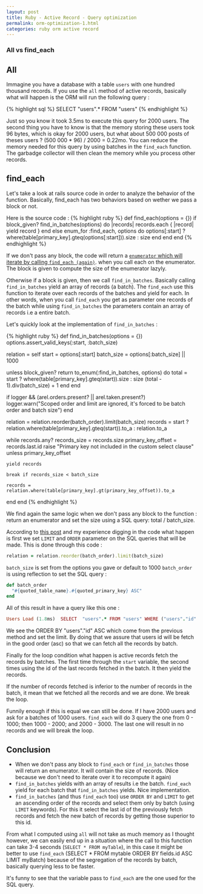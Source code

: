 ```yaml
---
layout: post
title: Ruby - Active Record - Query optimization
permalink: orm-optimization-1.html
categories: ruby orm active record
---
```


### All vs find_each

## All
Immagine you have a database with a table `users` with one hundred thousand records. If you use the `all` method of active records, basically what will happen is the ORM will run the following query :

{% highlight sql %}
SELECT "users".* FROM "users"
{% endhighlight %}

Just so you know it took 3.5ms to execute this query for 2000 users. The second thing you have to know is that the memory storing these users took 96 bytes, which is okay for 2000 users, but what about 500 000 posts of theses users ? (500 000 * 96) / 2000 = 0.22mo. You can reduce the memory needed for this query by using batches in the `find_each` function. The garbadge collector will then clean the memory while you process other records.

## find_each
Let's take a look at rails source code in order to analyze the behavior of the function. Basically, find_each has two behaviors based on wether we pass a block or not.

Here is the source code :
{% highlight ruby %}
def find_each(options = {})
  if block_given?
    find_in_batches(options) do |records|
      records.each { |record| yield record }
    end
  else
    enum_for :find_each, options do
      options[:start] ? where(table[primary_key].gteq(options[:start])).size : size
    end
  end
end
{% endhighlight %}

If we don't pass any block, the code will return a [`enumerator` which will iterate by calling `find_each (again)`](https://ruby-doc.org/core-2.5.1/Object.html#method-i-enum_for). when you call each on the enumerator. The block is given to compute the size of the enumerator lazyly.

Otherwise if a block is given, then we call `find_in_batches`. Basically calling `find_in_batches` yield an array of records (a batch). The `find_each` use this function to iterate over each records of the batches and yield for each. In other words, when you call `find_each` you get as parameter one records of the batch while using `find_in_batches` the parameters contain an array of records i.e a entire batch.

Let's quickly look at the implementation of `find_in_batches` :

{% highlight ruby %}
def find_in_batches(options = {})
  options.assert_valid_keys(:start, :batch_size)

  relation = self
  start = options[:start]
  batch_size = options[:batch_size] || 1000

  unless block_given?
    return to_enum(:find_in_batches, options) do
      total = start ? where(table[primary_key].gteq(start)).size : size
      (total - 1).div(batch_size) + 1
    end
  end

  if logger && (arel.orders.present? || arel.taken.present?)
    logger.warn("Scoped order and limit are ignored, it's forced to be batch order and batch size")
  end

  relation = relation.reorder(batch_order).limit(batch_size)
  records = start ? relation.where(table[primary_key].gteq(start)).to_a : relation.to_a

  while records.any?
    records_size = records.size
    primary_key_offset = records.last.id
    raise "Primary key not included in the custom select clause" unless primary_key_offset

    yield records

    break if records_size < batch_size

    records = relation.where(table[primary_key].gt(primary_key_offset)).to_a
  end
end
{% endhighlight %}

We find again the same logic when we don't pass any block to the function : return an enumerator and set the size using a SQL query: total / batch_size.

According to [this post](http://www.monkeyandcrow.com/blog/reading_rails_how_do_batched_queries_work/) and my experience digging in the code what happen is first we set `LIMIT` and `ORDER` parameter on the SQL queries that will be made. This is done through this code : 

```rb
relation = relation.reorder(batch_order).limit(batch_size)
```

`batch_size` is set from the options you gave or default to 1000
`batch_order` is using reflection to set the SQL query : 

```rb
def batch_order
  "#{quoted_table_name}.#{quoted_primary_key} ASC"
end
```

All of this result in have a query like this one : 

```rb
Users Load (1.8ms)  SELECT  "users".* FROM "users" WHERE ("users"."id" > 2000) ORDER BY "users"."id" ASC LIMIT $1  [["LIMIT", 2000]]
```
We see the ORDER BY "users"."id" ASC which come from the previous method and set the limit. By doing that we assure that users id will be fetch in the good order (asc) so that we can fetch all the records by batch.

Finally for the loop condition what happen is active records fetch the records by batches. The first time through the `start` variable, the second times using the id of the last records fetched in the batch. It then yield the records.

If the number of records fetched is inferior to the number of records in the batch, it mean that we fetched all the records and we are done. We break the loop.

Funnily enough if this is equal we can still be done. If I have 2000 users and ask for a batches of 1000 users. `find_each` will do 3 query
the one from 0 - 1000; then 1000 - 2000; and 2000 - 3000. The last one will result in no records and we will break the loop.


## Conclusion
- When we don't pass any block to `find_each` or `find_in_batches` those will return an enumerator. It will contain the size of records. (Nice because we don't need to iterate over it to recompute it again)
- `find_in_batches` yields with an array of results i.e the batch. `find_each` yield for each batch that `find_in_batches` yields. Nice implementation.
- `find_in_batches` (and thus `find_each` too) use `ORDER BY` and `LIMIT` to get an ascending order of the records and select them only by batch (using `LIMIT` keywords). For this it select the last id of the previously fetch records and fetch the new batch of records by getting those superior to this id.

From what I computed using `all` will not take as much memory as I thought however, we can easily end up in a situation where the call to this function can take 3-4 seconds (`SELECT * FROM myTable`), in this case it might be better to use `find_each` (SELECT * FROM mytable ORDER BY fields.id ASC LIMIT myBatch) because of the segregation of the records by batch, basically querying less to be faster.

It's funny to see that the variable pass to `find_each` are the one used for the SQL query.

